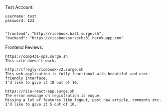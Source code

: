 Test Account:

    username: test
    password: 123


    "frontend": "http://ricebook.bz31.surge.sh",
    "backend": "https://ricebookserverbz31.herokuapp.com"

Frontend Reviews:

    https://comp431-spa.surge.sh
    This site doesn't work.

    http://cfregly-ricebook-v2.surge.sh
    This web application is fully functional with beautiful and user-friendly interface.
    I'd like to give it 10 out of 10.

    https://rice-react-app.surge.sh
    The error message on registration is vague.
    Missing a lot of features like logout, post new article, comments etc.
    I'd like to give it 5 out of 10.
